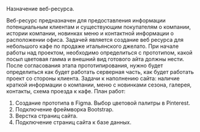 Назначение веб-ресурса.

Веб-ресурс предназначен для предоставления информации потенциальным клиентам и существующим покупателям о компании, истории компании, новинках меню и контактной информации о расположении офиса. 
Задачей является создание веб ресурса для небольшого кафе по продаже итальянского джелато. 
При начале работы над проектом, необходимо определиться с прототипом, какой посыл цветовая гамма и внешний вид готового айта должны нести.
После согласования этапа прототипирования, нужно будет определиться как будет работать серверная часть, как будет работать проект со стороны клиента. 
Задачи к наполнению сайта: наличие краткой информации о компании, меню с новинками сезона, галерея, контакты, схема проезда к кафе.
План работ: 
1. Создание прототипа в Figma. Выбор цветовой палитры в Pinterest.
2. Подключение фреймворка Bootstrap.
3. Верстка страниц сайта.
4. Подключение страниц сайта к базе данных.

